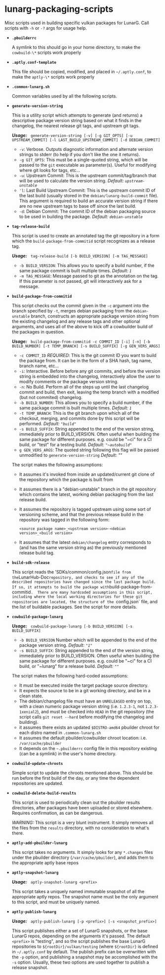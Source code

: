 # lunarg-packaging-scripts
Misc scripts used in building specific vulkan packages for LunarG.  Call scripts
with `-h` or `-?` args for usage help.

- **`.pbuilderrc`**

    A symlink to this should go in your home directory, to make the
    `cowbuild-\*` scripts work properly

- **`.aptly.conf-template`**

    This file should be copied, modified, and placed in `~/.aptly.conf`, to make
    the `aptly-\*` scripts work properly

- **`.common-lunarg.sh`**

    Common variables used by all the following scripts.

- **`generate-version-string`**

    This is a utility script which attempts to generate (and returns) a
    descriptive package version string based on what it finds in the changelog,
    the nearest release git tags, and upstream git tags.

    **_Usage:_** &nbsp; `generate-version-string [-v] [-g GIT_OPTS] [-u UPSTREAM_COMMIT] [-l LAST_BUILD_UPSTREAM_COMMIT] [-d DEBIAN_COMMIT]`

    - `-v`: Verbose.  Outputs diagnostic information and alternate version
      strings to stderr (to help if you don't like the one it returns).
    - `-g GIT_OPTS`: This must be a single-quoted string, which will be passed
      to the `git` executable as parameter(s).  Useful for modifying where git
      looks for tags, etc...
    - `-u`: Upstream Commit: This is the upstream commit/tag/branch that will
      be used to calculate the version string. _Default: `upstream-unstable`_
    - `'l`: Last Build Upstream Commit: This is the upstream commit ID of the
      last build (usually stored in the `debian/lunarg-build-commit` file).
      This argument is required to build an accurate version string if there are
      no new upstream tags to base off since the last build.
    - `-d`: Debian Commit: The commit ID of the debian packaging source to be
      used in building the package. _Default: `debian-unstable`_

- **`tag-release-build`**

    This script is used to create an annotated tag the git repository in a form
    which the `build-package-from-commitid` script recognizes as a release tag.

    **_Usage:_** &nbsp; `tag-release-build [-b BUILD_VERSION] [-m TAG_MESSAGE]`

    - `-b BUILD_VERSION`: This allows you to specify a build number, if the
      same package commit is built multiple times.  _Default: `1`_
    - `-m TAG_MESSAGE`: Message passed to git as the annotation on the tag.  If
      this parameter is not passed, git will interactively ask for a message.

- **`build-package-from-commitid`**

    This script checks out the commit given in the `-c` argument into the branch
    specified by `-t`, merges debian packaging from the `debian-unstable`
    branch, constructs an appropriate package version string from the existing
    changelog and any release tags and other optional arguments, and uses all of
    the above to kick off a cowbuilder build of the packages in question.
    
    **_Usage:_** &nbsp; `build-package-from-commitid -c COMMIT_ID [-i] [-n] [-b BUILD_NUMBER] [-t TEMP_BRANCH] [-s BUILD_SUFFIX] [-g GEN_VERS_ARGS]`

    - `-c COMMIT_ID` _REQUIRED_: This is the git commit ID you want to build
      the package from. It can be in the form of a SHA hash, tag name, branch
      name, etc...
    - `-i`: Interactive. Before before any git commits, and before the version
      string is embedded into the changelog, interactively allow the user to
      modify comments or the package version string.
    - `-n`: No Build.  Perform all of the steps up until the last changelog
      commit and build, then exit, leaving the temp branch with a modified (but
      not commited) changelog.
    - `-b BUILD_NUMBER`: This allows you to specify a build number, if the
      same package commit is built multiple times.  _Default: `1`_
    - `-t TEMP_BRANCH`: This is the git branch upon which all of the checkout,
      merging, and commits done by this script will be performed.  _Default:
      `"build"`_
    - `-s BUILD_SUFFIX`: String appended to the end of the version string,
      immediately prior to BUILD_VERSION. Often useful when building the same
      package for different purposes.  e.g. could be "~ci" for a CI build,
      or "test" for a testing build.  _Default: `"~autobuild"`_
    - `g GEN_VERS_ARGS`: The quoted string following this flag will be passed
      unmodified to `generate-version-string` _Default: ""_

    The script makes the following assumptions:

    - It assumes it's invoked from inside an updated/current git clone of the
      repository which the package is built from
    - It assumes there is a "debian-unstable" branch in the git repository which
      contains the latest, working debian packaging from the last release build.
    - It assumes the repository is tagged upstream using some sort of versioning
      scheme, and that the previous release build in the repository was tagged
      in the following form:

      `<source package name>_<upstream version>-<debian version>_<build version>`
    - It assumes that the latest `debian/changelog` entry corresponds to (and
      has the same version string as) the previously mentioned release build tag.

- **`build-sdk-release`**

    This script reads the 'SDKs/common/config.json` file from the `LunarHub-Doc`
    repository, and checks to see if any of the described repositories have
    changed since the last package build.  If so, it attempts to build the
    package with `build-package-from-commitid`.  There are many hardcoded
    assumptions in this script, including where the local working directories
    for these git repositories are located, the structure of the `config.json`
    file, and the list of buildable packages.  See the script for more details.

- **`cowbuild-package-lunarg`**

    **_Usage:_** &nbsp; `cowbuild-package-lunarg [-b BUILD_VERSION] [-s BUILD_SUFFIX]`

    - `-b BUILD_VERSION` Number which will be appended to the end of the package
      version string. _Default: `"1"`_
    - `-s BUILD_SUFFIX`: String appended to the end of the version string,
      immediately prior to BUILD_VERSION. Often useful when building the same
      package for different purposes.  e.g. could be "~ci" for a CI build,
      or "~lunarg" for a release build.  _Default: `""`_
    
    The script makes the following hard-coded assumptions:

    - It must be executed inside the target package source directory.
    - It expects the source to be in a git working directory, and be in a clean state.
    - The debian/changelog file must have an `UNRELEASED` entry on top, with a
      clean numeric package version string (i.e. `1.2.3-1`, not
      `1.2.3-1xenial2`), and must be checked into `HEAD` in the git repository
      (the script calls `git reset --hard` before modifying the changelog and
      building).
    - it assumes there exists an updated `$DISTRO-amd64` pbuilder chroot for
      each distro named in `.common-lunarg.sh`
    - It assumes the default pbuilder/cowbuilder chroot location: i.e.
      `/var/cache/pbuilder`
    - It depends on the `~.pbuilderrc` config file in this repository existing
      (can be a symlink) in the user's home directory.

- **`cowbuild-update-chroots`**

    Simple script to update the chroots mentioned above.  This should be run
    before the first build of the day, or any time the dependent repositories
    are updated.

- **`cowbuild-delete-build-results`**

    This script is used to periodically clean out the pbuilder results
    directories, after packages have been uploaded or stored elsewhere. Requires
    confirmation, as can be dangerous.

    *WARNING:* This script is a very blunt instrument. It simply removes all the
    files from the `results` directory, with no consideration to what's there.

- **`aptly-add-pbuilder-lunarg`**

    This script takes no arguments.  It simply looks for any `*.changes` files
    under the pbuilder directory (`/var/cache/pbuilder`), and adds them to the
    appropriate aptly base repos

- **`aptly-snapshot-lunarg`**

    **_Usage:_** &nbsp; `aptly-snapshot-lunarg <prefix>`

    This script takes a uniquely named immutable snapshot of all the appropriate
    aptly repos.  The snapshot name must be the only argument to this script,
    and must be uniquely named.

- **`aptly-publish-lunarg`**

    **_Usage:_** &nbsp; `aptly-publish-lunarg [-p <prefix>] [-s <snapshot_prefix>]`

    This script publishes either a set of LunarG snapshots, or the base LunarG
    repos, depending on the arguments it's passed.  The default `<prefix>` is
    "testing", and so the script publishes the base LunarG repositories to
    `${rootDir}/vulkan/testing` (where `${rootDir}` is defined in
    `~/.aptly.conf` by default.  The publish prefix can be overwritten with the
    `-p` option, and publishing a snapshot may be accomplished with the `-s`
    option.  Usually, these two options are used together to publish a release
    snapshot.
